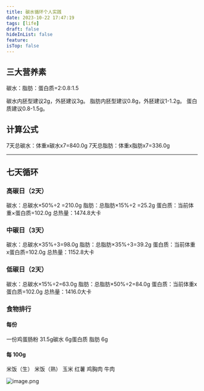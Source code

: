 ```yaml
---
title: 碳水循环个人实践
date: 2023-10-22 17:47:19
tags: [life]
draft: false
hideInList: false
feature: 
isTop: false
---
```



## 三大营养素
碳水：脂肪：蛋白质=2:0.8:1.5

碳水内胚型建议2g，外胚建议3g。
脂肪内胚型建议0.8g，外胚建议1-1.2g。
蛋白质建议0.8-1.5g。
## 计算公式

7天总碳水：体重x碳水x7=840.0g
7天总脂肪：体重x脂肪x7=336.0g

---

## 七天循环
### 高碳日（2天）

碳水：总碳水×50%÷2 =210.0g
脂肪：总脂肪×15%÷2 =25.2g
蛋白质：当前体重×蛋白质=102.0g
总热量：1474.8大卡

### 中碳日（3天）

碳水：总碳水×35%÷3=98.0g
脂肪：总脂肪×35%÷3=39.2g
蛋白质：当前体重x蛋白质=102.0g
总热量：1152.8大卡

### 低碳日（2天）

碳水：总碳水×15%÷2=63.0g
脂肪：总脂肪×50%÷2=84.0g
蛋白质：当前体重x蛋白质=102.0g
总热量：1416.0大卡




### 食物排行
#### 每份
一份鸡蛋肠粉 31.5g碳水 6g蛋白质 脂肪 6g
#### 每 100g
米饭（生）
米饭（熟）
玉米
红薯
鸡胸肉
牛肉

![image.png](https://bestkxt.oss-cn-guangzhou.aliyuncs.com/img/202310221800671.png)

<!--more-->